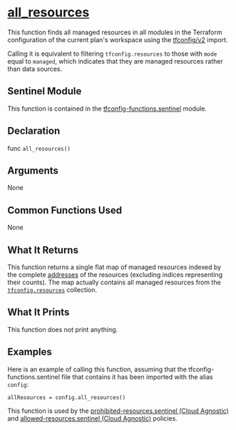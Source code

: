 # [all_resources](../tfconfig-functions.sentinel#L10)
This function finds all managed resources in all modules in the Terraform configuration of the current plan's workspace using the [tfconfig/v2](https://www.terraform.io/docs/cloud/sentinel/import/tfconfig-v2.html) import.

Calling it is equivalent to filtering `tfconfig.resources` to those with `mode` equal to `managed`, which indicates that they are managed resources rather than data sources.

## Sentinel Module
This function is contained in the [tfconfig-functions.sentinel](../../tfconfig-functions.sentinel) module.

## Declaration
func `all_resources()`

## Arguments
None

## Common Functions Used
None

## What It Returns
This function returns a single flat map of managed resources indexed by the complete [addresses](https://www.terraform.io/docs/internals/resource-addressing.html) of the resources (excluding indices representing their counts). The map actually contains all managed resources from the [`tfconfig.resources`](https://www.terraform.io/docs/cloud/sentinel/import/tfconfig-v2.html#the-resources-collection) collection.

## What It Prints
This function does not print anything.

## Examples
Here is an example of calling this function, assuming that the tfconfig-functions.sentinel file that contains it has been imported with the alias `config`:
```
allResources = config.all_resources()
```

This function is used by the [prohibited-resources.sentinel (Cloud Agnostic)](../../../cloud-agnostic/prohibited-resources.sentinel) and [allowed-resources.sentinel (Cloud Agnostic)](../../../cloud-agnostic/allowed-resources.sentinel) policies.
